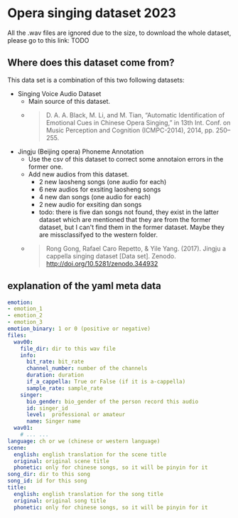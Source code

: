 # Opera singing dataset 2023
All the .wav files are ignored due to the size, to download the whole dataset, please go to this link: TODO

## Where does this dataset come from?
This data set is a combination of this two following datasets:
- Singing Voice Audio Dataset
  - Main source of this dataset.
  - > D. A. A. Black, M. Li, and M. Tian, “Automatic Identification of Emotional Cues in Chinese Opera Singing,” in 13th Int. Conf. on Music Perception and Cognition (ICMPC-2014), 2014, pp. 250–255.
- Jingju (Beijing opera) Phoneme Annotation
  - Use the csv of this dataset to correct some annotaion errors in the former one.
  - Add new audios from this dataset.
    - 2 new laosheng songs (one audio for each)
    - 6 new audios for exsiting laosheng songs
    - 4 new dan songs (one audio for each)
    - 2 new audio for exsiting dan songs
    - todo: there is five dan songs not found, they exist in the latter dataset which are mentioned that they are from the former dataset, but I can't find them in the former dataset. Maybe they are missclassifyed to the western folder.
  - > Rong Gong, Rafael Caro Repetto, & Yile Yang. (2017). Jingju a cappella singing dataset [Data set]. Zenodo. http://doi.org/10.5281/zenodo.344932

## explanation of the yaml meta data
```yaml
emotion:
- emotion_1
- emotion_2
- emotion_3
emotion_binary: 1 or 0 (positive or negative)
files:
  wav00:
    file_dir: dir to this wav file
    info:
      bit_rate: bit_rate
      channel_number: number of the channels
      duration: duration
      if_a_cappella: True or False (if it is a-cappella)
      sample_rate: sample_rate
    singer:
      bio_gender: bio_gender of the person record this audio
      id: singer_id
      level:  professional or amateur
      name: Singer name
  wav01:
    # ... ...
language: ch or we (chinese or western language)
scene:
  english: english translation for the scene title
  original: original scene title
  phonetic: only for chinese songs, so it will be pinyin for it
song_dir: dir to this song
song_id: id for this song
title:
  english: english translation for the song title
  original: original song title
  phonetic: only for chinese songs, so it will be pinyin for it
```